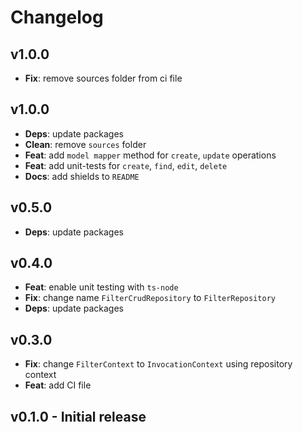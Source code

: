 # Changelog

## v1.0.0

-   **Fix**: remove sources folder from ci file

## v1.0.0

-   **Deps**: update packages
-   **Clean**: remove `sources` folder
-   **Feat**: add `model mapper` method for `create`, `update` operations
-   **Feat**: add unit-tests for `create`, `find`, `edit`, `delete`
-   **Docs**: add shields to `README`

## v0.5.0

-   **Deps**: update packages

## v0.4.0

-   **Feat**: enable unit testing with `ts-node`
-   **Fix**: change name `FilterCrudRepository` to `FilterRepository`
-   **Deps**: update packages

## v0.3.0

-   **Fix**: change `FilterContext` to `InvocationContext` using repository context
-   **Feat**: add CI file

## v0.1.0 - Initial release
